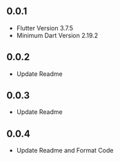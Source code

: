 ## 0.0.1
- Flutter Version 3.7.5
- Minimum Dart Version 2.19.2

## 0.0.2
- Update Readme

## 0.0.3
- Update Readme

## 0.0.4
- Update Readme and Format Code

